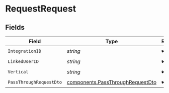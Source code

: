 # RequestRequest


## Fields

| Field                                                                                | Type                                                                                 | Required                                                                             | Description                                                                          |
| ------------------------------------------------------------------------------------ | ------------------------------------------------------------------------------------ | ------------------------------------------------------------------------------------ | ------------------------------------------------------------------------------------ |
| `IntegrationID`                                                                      | *string*                                                                             | :heavy_check_mark:                                                                   | N/A                                                                                  |
| `LinkedUserID`                                                                       | *string*                                                                             | :heavy_check_mark:                                                                   | N/A                                                                                  |
| `Vertical`                                                                           | *string*                                                                             | :heavy_check_mark:                                                                   | N/A                                                                                  |
| `PassThroughRequestDto`                                                              | [components.PassThroughRequestDto](../../models/components/passthroughrequestdto.md) | :heavy_check_mark:                                                                   | N/A                                                                                  |